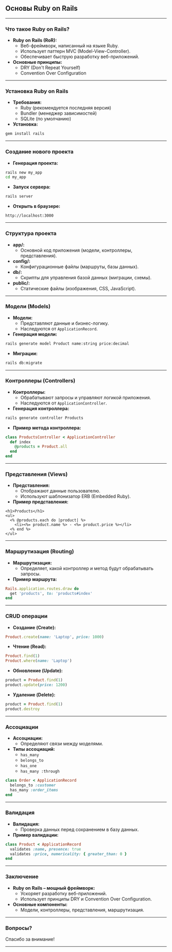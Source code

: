 ## Основы Ruby on Rails

---

### Что такое Ruby on Rails?

* **Ruby on Rails (RoR):** 
    * Веб-фреймворк, написанный на языке Ruby.
    * Использует паттерн MVC (Model-View-Controller).
    * Обеспечивает быструю разработку веб-приложений.
* **Основные принципы:**
    * DRY (Don't Repeat Yourself)
    * Convention Over Configuration

---

### Установка Ruby on Rails

* **Требования:** 
    * Ruby (рекомендуется последняя версия)
    * Bundler (менеджер зависимостей)
    * SQLite (по умолчанию)
* **Установка:**

```bash
gem install rails
```

---

### Создание нового проекта

* **Генерация проекта:**

```bash
rails new my_app
cd my_app
```

* **Запуск сервера:**

```bash
rails server
```

* **Открыть в браузере:**

```
http://localhost:3000
```

---

### Структура проекта

* **app/:** 
    * Основной код приложения (модели, контроллеры, представления).
* **config/:** 
    * Конфигурационные файлы (маршруты, базы данных).
* **db/:** 
    * Скрипты для управления базой данных (миграции, схемы).
* **public/:** 
    * Статические файлы (изображения, CSS, JavaScript).

---

### Модели (Models)

* **Модели:** 
    * Представляют данные и бизнес-логику.
    * Наследуются от `ApplicationRecord`.
* **Генерация модели:**

```bash
rails generate model Product name:string price:decimal
```

* **Миграции:**

```bash
rails db:migrate
```

---

### Контроллеры (Controllers)

* **Контроллеры:** 
    * Обрабатывают запросы и управляют логикой приложения.
    * Наследуются от `ApplicationController`.
* **Генерация контроллера:**

```bash
rails generate controller Products
```

* **Пример метода контроллера:**

```ruby
class ProductsController < ApplicationController
  def index
    @products = Product.all
  end
end
```

---

### Представления (Views)

* **Представления:** 
    * Отображают данные пользователю.
    * Используют шаблонизатор ERB (Embedded Ruby).
* **Пример представления:**

```erb
<h1>Products</h1>
<ul>
  <% @products.each do |product| %>
    <li><%= product.name %> - <%= product.price %></li>
  <% end %>
</ul>
```

---

### Маршрутизация (Routing)

* **Маршрутизация:** 
    * Определяет, какой контроллер и метод будут обрабатывать запросы.
* **Пример маршрута:**

```ruby
Rails.application.routes.draw do
  get 'products', to: 'products#index'
end
```

---

### CRUD операции

* **Создание (Create):**

```ruby
Product.create(name: 'Laptop', price: 1000)
```

* **Чтение (Read):**

```ruby
Product.find(1)
Product.where(name: 'Laptop')
```

* **Обновление (Update):**

```ruby
product = Product.find(1)
product.update(price: 1200)
```

* **Удаление (Delete):**

```ruby
product = Product.find(1)
product.destroy
```

---

### Ассоциации

* **Ассоциации:** 
    * Определяют связи между моделями.
* **Типы ассоциаций:**
    * `has_many`
    * `belongs_to`
    * `has_one`
    * `has_many :through`

```ruby
class Order < ApplicationRecord
  belongs_to :customer
  has_many :order_items
end
```

---

### Валидация

* **Валидация:** 
    * Проверка данных перед сохранением в базу данных.
* **Пример валидации:**

```ruby
class Product < ApplicationRecord
  validates :name, presence: true
  validates :price, numericality: { greater_than: 0 }
end
```

---

### Заключение

* **Ruby on Rails – мощный фреймворк:** 
    * Ускоряет разработку веб-приложений.
    * Использует принципы DRY и Convention Over Configuration.
* **Основные компоненты:** 
    * Модели, контроллеры, представления, маршрутизация.

---

### Вопросы?

Спасибо за внимание!

---
